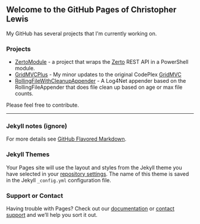 ## Welcome to the GitHub Pages of Christopher Lewis

My GitHub has several projects that I'm currently working on.

### Projects

- [ZertoModule](https://github.com/ChristopherGLewis/ZertoModule) - a project that wraps the [Zerto](http://www.Zerto.com/) REST API in a PowerShell module.
- [GridMVCPlus](https://github.com/ChristopherGLewis/GridMVCPlus) - My minor updates to the original CodePlex [GridMVC](http://gridmvc.codeplex.com/)
- [RollingFileWithCleanupAppender](https://github.com/ChristopherGLewis/RollingFileWithCleanupAppender) - A Log4Net appender based on the RollingFileAppender that does file clean up based on age or max file counts.

Please feel free to contribute.

---

### Jekyll notes (ignore)

For more details see [GitHub Flavored Markdown](https://guides.github.com/features/mastering-markdown/).

### Jekyll Themes

Your Pages site will use the layout and styles from the Jekyll theme you have selected in your [repository settings](https://github.com/ChristopherGLewis/ChristopherGLewis.github.io/settings). The name of this theme is saved in the Jekyll `_config.yml` configuration file.

### Support or Contact

Having trouble with Pages? Check out our [documentation](https://help.github.com/categories/github-pages-basics/) or [contact support](https://github.com/contact) and we’ll help you sort it out.
